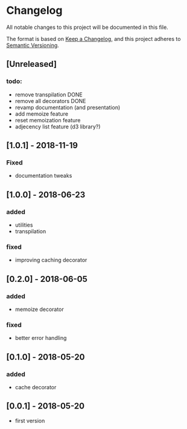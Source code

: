 # Changelog
All notable changes to this project will be documented in this file.

The format is based on [Keep a Changelog](https://keepachangelog.com/en/1.0.0/),
and this project adheres to [Semantic Versioning](https://semver.org/spec/v2.0.0.html).

## [Unreleased]

### todo:
- remove transpilation DONE
- remove all decorators DONE
- revamp documentation (and presentation)
- add memoize feature
- reset memoization feature
- adjecency list feature (d3 library?)

## [1.0.1] - 2018-11-19
### Fixed
- documentation tweaks

## [1.0.0] - 2018-06-23
### added
- utilities
- transpilation

### fixed
- improving caching decorator

## [0.2.0] - 2018-06-05
### added
- memoize decorator

### fixed
- better error handling

## [0.1.0] - 2018-05-20
### added
- cache decorator

## [0.0.1] - 2018-05-20

- first version